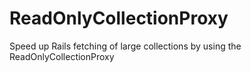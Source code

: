 # ReadOnlyCollectionProxy
Speed up Rails fetching of large collections by using the ReadOnlyCollectionProxy
